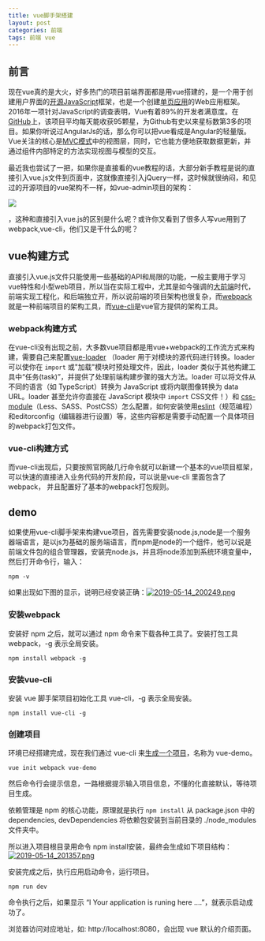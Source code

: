 ```yaml
---
title: vue脚手架搭建
layout: post
categories: 前端
tags: 前端 vue
---
```

## 前言

现在vue真的是大火，好多热门的项目前端界面都是用vue搭建的，是一个用于创建用户界面的[开源](https://zh.wikipedia.org/wiki/开源软件)[JavaScript](https://zh.wikipedia.org/wiki/JavaScript)框架，也是一个创建[单页应用](https://zh.wikipedia.org/wiki/单页应用)的Web应用框架。 2016年一项针对JavaScript的调查表明，Vue有着89%的开发者满意度。在[GitHub](https://zh.wikipedia.org/wiki/GitHub)上，该项目平均每天能收获95颗星，为Github有史以来星标数第3多的项目。如果你听说过AngularJs的话，那么你可以把vue看成是Angular的轻量版。Vue关注的核心是[MVC模式](https://zh.wikipedia.org/wiki/MVC)中的视图层，同时，它也能方便地获取数据更新，并通过组件内部特定的方法实现视图与模型的交互。

最近我也尝试了一把，如果你是直接看的vue教程的话，大部分新手教程是说的直接引入vue.js文件到页面中，这就像直接引入jQuery一样，这时候就很纳闷，和见过的开源项目的vue架构不一样，如vue-admin项目的架构：

![](https://i.loli.net/2019/05/14/5cdaa1bfd21e180133.png)

，这种和直接引入vue.js的区别是什么呢？或许你又看到了很多人写vue用到了webpack,vue-cli，他们又是干什么的呢？

## vue构建方式

直接引入vue.js文件只能使用一些基础的API和局限的功能，一般主要用于学习vue特性和小型web项目，所以当在实际工程中，尤其是如今强调的[大前端](https://juejin.im/post/5b5adc9b6fb9a04f9244555d)时代，前端实现工程化，和后端独立开，所以说前端的项目架构也很复杂，而[webpack](https://www.webpackjs.com/)就是一种前端项目的架构工具，而[vue-cli](https://cli.vuejs.org/zh/guide/#%E8%AF%A5%E7%B3%BB%E7%BB%9F%E7%9A%84%E7%BB%84%E4%BB%B6)是vue官方提供的架构工具。

### webpack构建方式

在vue-cli没有出现之前，大多数vue项目都是用vue+webpack的工作流方式来构建，需要自己来配置[vue-loader](https://vue-loader.vuejs.org/zh/#vue-loader-%E6%98%AF%E4%BB%80%E4%B9%88%EF%BC%9F) （loader 用于对模块的源代码进行转换。loader 可以使你在 `import` 或"加载"模块时预处理文件，因此，loader 类似于其他构建工具中“任务(task)”，并提供了处理前端构建步骤的强大方法。loader 可以将文件从不同的语言（如 TypeScript）转换为 JavaScript 或将内联图像转换为 data URL。loader 甚至允许你直接在 JavaScript 模块中 `import` CSS文件！）和 [css-module](http://www.ruanyifeng.com/blog/2016/06/css_modules.html)（Less、SASS、PostCSS）怎么配置，如何安装使用[eslint](https://www.jianshu.com/p/ad1e46faaea2)（规范编程）和editorconfig（编辑器进行设置）等，这些内容都是需要手动配置一个具体项目的webpack打包文件。

### vue-cli构建方式

而vue-cli出现后，只要按照官网敲几行命令就可以新建一个基本的vue项目框架，可以快速的直接进入业务代码的开发阶段，可以说是vue-cli 里面包含了webpack， 并且配置好了基本的webpack打包规则。

## demo

如果使用vue-cli脚手架来构建vue项目，首先需要安装node.js,node是一个服务器端语言，是以js为基础的服务端语言，而npm是node的一个组件，他可以说是前端文件包的组合管理器，安装完node.js，并且将node添加到系统环境变量中，然后打开命令行，输入：

```
npm -v
```

如果出现如下图的显示，说明已经安装正确：[![2019-05-14_200249.png](https://i.loli.net/2019/05/14/5cdaae7db3c2a92982.png)](https://i.loli.net/2019/05/14/5cdaae7db3c2a92982.png)

### 安装webpack

安装好 npm 之后，就可以通过 npm 命令来下载各种工具了。安装打包工具 webpack，-g 表示全局安装。

```
npm install webpack -g
```

### 安装vue-cli

安装 vue 脚手架项目初始化工具 vue-cli，-g 表示全局安装。

```
npm install vue-cli -g
```

### 创建项目

环境已经搭建完成，现在我们通过 vue-cli 来[生成一个项目](https://cli.vuejs.org/zh/guide/creating-a-project.html)，名称为 vue-demo。

```
vue init webpack vue-demo
```

然后命令行会提示信息，一路根据提示输入项目信息，不懂的化直接默认，等待项目生成。

依赖管理是 npm 的核心功能，原理就是执行 `npm install` 从 package.json 中的 dependencies, devDependencies 将依赖包安装到当前目录的 ./node_modules 文件夹中。

所以进入项目根目录用命令 npm install安装，最终会生成如下项目结构：[![2019-05-14_201357.png](https://i.loli.net/2019/05/14/5cdab129f28e896796.png)](https://i.loli.net/2019/05/14/5cdab129f28e896796.png)

安装完成之后，执行应用启动命令，运行项目。

```
npm run dev
```

命令执行之后，如果显示 “I Your application is runing here ....”，就表示启动成功了。

浏览器访问对应地址，如: http://localhost:8080，会出现 vue 默认的介绍页面。